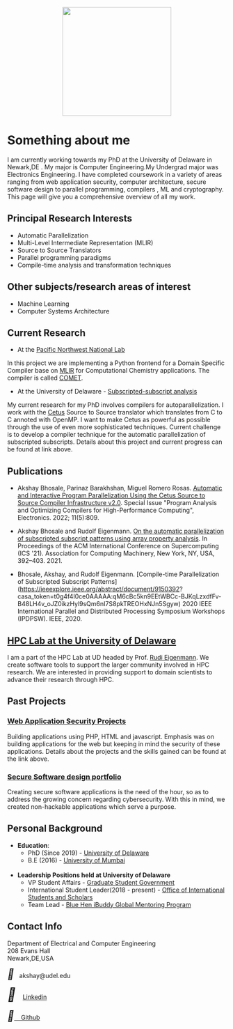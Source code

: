   
<p style="text-align:center;"> <img style="float: middle;" src="https://user-images.githubusercontent.com/31522126/73979783-d8886f80-48fc-11ea-870c-7d60bae6ef26.png" width=250 height=250></p>

# __Something about me__

I am currently working towards my PhD at the University of Delaware in Newark,DE . My major is Computer Engineering.My Undergrad major was Electronics Engineering. I have completed coursework in a variety of areas ranging from web application security, computer architecture, secure software design to parallel programming, compilers , ML and cryptography. This page will give you a comprehensive overview of all my work.

## __Principal Research Interests__
  * Automatic Parallelization
  * Multi-Level Intermediate Representation (MLIR)
  * Source to Source Translators
  * Parallel programming paradigms
  * Compile-time analysis and transformation techniques
  
## __Other subjects/research areas of interest__
  * Machine Learning
  * Computer Systems Architecture


## __Current Research__ 

* At the [Pacific Northwest National Lab](https://www.pnnl.gov)

In this project we are implementing a Python frontend for a Domain Specific Compiler base on [MLIR](https://mlir.llvm.org) for Computational Chemistry applications. The compiler is called [COMET](https://arxiv.org/pdf/2102.06827.pdf). 

* At the University of Delaware - [Subscripted-subscript analysis](http://subscripted-subscript.akshayud.me/)

My current research for my PhD involves compilers for autoparallelization. I work with the [Cetus](https://sites.udel.edu/cetus-cid/) Source to Source translator which translates from C to C annoted with OpenMP. I want to make Cetus as powerful as possible through the use of even more sophisticated techniques. Current challenge is to develop a compiler technique for the automatic parallelization of subscripted subscripts. Details about this project and current progress can be found at link above. 

## __Publications__

* Akshay Bhosale, Parinaz Barakhshan, Miguel Romero Rosas. [Automatic and Interactive Program Parallelization Using the Cetus Source to Source Compiler Infrastructure v2.0](https://www.mdpi.com/2079-9292/11/5/809). Special Issue "Program Analysis and Optimizing Compilers for High-Performance Computing", Electronics. 2022; 11(5):809.

* Akshay Bhosale and Rudolf Eigenmann. [On the automatic parallelization of subscripted subscript patterns using array property analysis](https://dl.acm.org/doi/10.1145/3447818.3460424). In Proceedings of the ACM International Conference on Supercomputing (ICS '21). Association for Computing Machinery, New York, NY, USA, 392–403. 2021. 

* Bhosale, Akshay, and Rudolf Eigenmann. [Compile-time Parallelization of Subscripted Subscript Patterns](https://ieeexplore.ieee.org/abstract/document/9150392?    casa_token=t0g4f4I0ce0AAAAA:qM6cBc5kn9EEtWBCc-BJKqLzxdfFv-B48LH4v_oJZ0ikzHyl9sQm6nI7S8pkTREOHxNJn5Sgyw) 2020 IEEE International Parallel and Distributed Processing Symposium   Workshops (IPDPSW). IEEE, 2020.

## [HPC Lab at the University of Delaware](https://www.eecis.udel.edu/~eigenman/research.html)

I am a part of the HPC Lab at UD headed by Prof. [Rudi Eigenmann](https://www.ece.udel.edu/people/faculty/eigenman/). We create software tools to support the larger community involved in HPC research. We are interested in providing support to domain scientists to advance their research through HPC.

## __Past Projects__

### [Web Application Security Projects](http://webappsecurity.akshayud.me/)
Building applications using PHP, HTML and javascript. Emphasis was on building applications for the web but keeping in mind the security of these applications. Details about the projects and the skills gained can be found at the link above. 


### [Secure Software design portfolio](http://secure-software.akshayud.me/)

Creating secure software applications is the need of the hour, so as to address the growing concern regarding cybersecurity. With this in mind, we created non-hackable applications which serve a purpose.

## __Personal Background__

* __Education__:
  * PhD (Since 2019) - [University of Delaware](https://www.udel.edu/)
  * B.E (2016) - [University of Mumbai](http://mu.ac.in/)
  <br/><br/>
* __Leadership Positions held at University of Delaware__
  * VP Student Affairs - [Graduate Student Government](https://sites.udel.edu/gsg/)
  * International Student Leader(2018 - present) - [Office of International Students and Scholars](http://www1.udel.edu/oiss/)
  * Team Lead - [Blue Hen iBuddy Global Mentoring Program](http://www1.udel.edu/oiss/isac/mentor)
  

## __Contact Info__

Department of Electrical and Computer Engineering <br/>
208 Evans Hall <br/>
Newark,DE,USA

<head>
<link rel="stylesheet" href="https://cdnjs.cloudflare.com/ajax/libs/font-awesome/4.7.0/css/font-awesome.min.css"> 
</head>
<body>
<p>
<i style="font-size:24px" class="fa">&#xf0e0;</i> &nbsp;  akshay@udel.edu </p>
</body>


<head>
<meta name="viewport" content="width=device-width, initial-scale=1">
<link rel="stylesheet" href="https://cdnjs.cloudflare.com/ajax/libs/font-awesome/4.7.0/css/font-awesome.min.css">
</head>
<body>
<i style="font-size:30px" class="fa">&#xf08c;</i>&nbsp; &nbsp;
<a class="LI-simple-link" href='https://in.linkedin.com/in/akshay-bhosale-a0b5b1103?trk=profile-badge'>Linkedin</a><br /><br />
<i style="font-size:24px" class="fa">&#xf09b;</i><a href= 'https://github.com/akshay9594'>&nbsp;&nbsp;&nbsp;&nbsp;Github</a>
</body>
